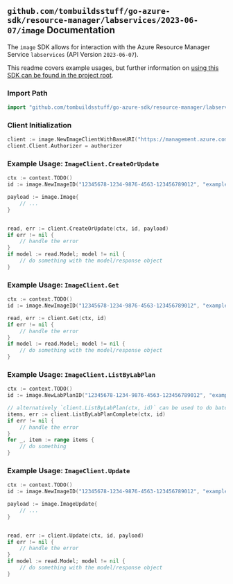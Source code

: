 
## `github.com/tombuildsstuff/go-azure-sdk/resource-manager/labservices/2023-06-07/image` Documentation

The `image` SDK allows for interaction with the Azure Resource Manager Service `labservices` (API Version `2023-06-07`).

This readme covers example usages, but further information on [using this SDK can be found in the project root](https://github.com/tombuildsstuff/go-azure-sdk/tree/main/docs).

### Import Path

```go
import "github.com/tombuildsstuff/go-azure-sdk/resource-manager/labservices/2023-06-07/image"
```


### Client Initialization

```go
client := image.NewImageClientWithBaseURI("https://management.azure.com")
client.Client.Authorizer = authorizer
```


### Example Usage: `ImageClient.CreateOrUpdate`

```go
ctx := context.TODO()
id := image.NewImageID("12345678-1234-9876-4563-123456789012", "example-resource-group", "labPlanValue", "imageValue")

payload := image.Image{
	// ...
}


read, err := client.CreateOrUpdate(ctx, id, payload)
if err != nil {
	// handle the error
}
if model := read.Model; model != nil {
	// do something with the model/response object
}
```


### Example Usage: `ImageClient.Get`

```go
ctx := context.TODO()
id := image.NewImageID("12345678-1234-9876-4563-123456789012", "example-resource-group", "labPlanValue", "imageValue")

read, err := client.Get(ctx, id)
if err != nil {
	// handle the error
}
if model := read.Model; model != nil {
	// do something with the model/response object
}
```


### Example Usage: `ImageClient.ListByLabPlan`

```go
ctx := context.TODO()
id := image.NewLabPlanID("12345678-1234-9876-4563-123456789012", "example-resource-group", "labPlanValue")

// alternatively `client.ListByLabPlan(ctx, id)` can be used to do batched pagination
items, err := client.ListByLabPlanComplete(ctx, id)
if err != nil {
	// handle the error
}
for _, item := range items {
	// do something
}
```


### Example Usage: `ImageClient.Update`

```go
ctx := context.TODO()
id := image.NewImageID("12345678-1234-9876-4563-123456789012", "example-resource-group", "labPlanValue", "imageValue")

payload := image.ImageUpdate{
	// ...
}


read, err := client.Update(ctx, id, payload)
if err != nil {
	// handle the error
}
if model := read.Model; model != nil {
	// do something with the model/response object
}
```
